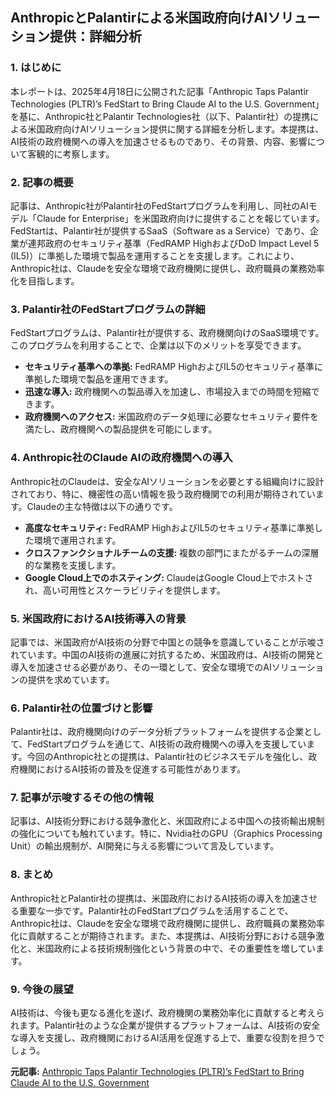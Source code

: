## AnthropicとPalantirによる米国政府向けAIソリューション提供：詳細分析

### 1. はじめに

本レポートは、2025年4月18日に公開された記事「Anthropic Taps Palantir Technologies (PLTR)’s FedStart to Bring Claude AI to the U.S. Government」を基に、Anthropic社とPalantir Technologies社（以下、Palantir社）の提携による米国政府向けAIソリューション提供に関する詳細を分析します。本提携は、AI技術の政府機関への導入を加速させるものであり、その背景、内容、影響について客観的に考察します。

### 2. 記事の概要

記事は、Anthropic社がPalantir社のFedStartプログラムを利用し、同社のAIモデル「Claude for Enterprise」を米国政府向けに提供することを報じています。FedStartは、Palantir社が提供するSaaS（Software as a Service）であり、企業が連邦政府のセキュリティ基準（FedRAMP HighおよびDoD Impact Level 5 (IL5)）に準拠した環境で製品を運用することを支援します。これにより、Anthropic社は、Claudeを安全な環境で政府機関に提供し、政府職員の業務効率化を目指します。

### 3. Palantir社のFedStartプログラムの詳細

FedStartプログラムは、Palantir社が提供する、政府機関向けのSaaS環境です。このプログラムを利用することで、企業は以下のメリットを享受できます。

* **セキュリティ基準への準拠:** FedRAMP HighおよびIL5のセキュリティ基準に準拠した環境で製品を運用できます。
* **迅速な導入:** 政府機関への製品導入を加速し、市場投入までの時間を短縮できます。
* **政府機関へのアクセス:** 米国政府のデータ処理に必要なセキュリティ要件を満たし、政府機関への製品提供を可能にします。

### 4. Anthropic社のClaude AIの政府機関への導入

Anthropic社のClaudeは、安全なAIソリューションを必要とする組織向けに設計されており、特に、機密性の高い情報を扱う政府機関での利用が期待されています。Claudeの主な特徴は以下の通りです。

* **高度なセキュリティ:** FedRAMP HighおよびIL5のセキュリティ基準に準拠した環境で運用されます。
* **クロスファンクショナルチームの支援:** 複数の部門にまたがるチームの深層的な業務を支援します。
* **Google Cloud上でのホスティング:** ClaudeはGoogle Cloud上でホストされ、高い可用性とスケーラビリティを提供します。

### 5. 米国政府におけるAI技術導入の背景

記事では、米国政府がAI技術の分野で中国との競争を意識していることが示唆されています。中国のAI技術の進展に対抗するため、米国政府は、AI技術の開発と導入を加速させる必要があり、その一環として、安全な環境でのAIソリューションの提供を求めています。

### 6. Palantir社の位置づけと影響

Palantir社は、政府機関向けのデータ分析プラットフォームを提供する企業として、FedStartプログラムを通じて、AI技術の政府機関への導入を支援しています。今回のAnthropic社との提携は、Palantir社のビジネスモデルを強化し、政府機関におけるAI技術の普及を促進する可能性があります。

### 7. 記事が示唆するその他の情報

記事は、AI技術分野における競争激化と、米国政府による中国への技術輸出規制の強化についても触れています。特に、Nvidia社のGPU（Graphics Processing Unit）の輸出規制が、AI開発に与える影響について言及しています。

### 8. まとめ

Anthropic社とPalantir社の提携は、米国政府におけるAI技術の導入を加速させる重要な一歩です。Palantir社のFedStartプログラムを活用することで、Anthropic社は、Claudeを安全な環境で政府機関に提供し、政府職員の業務効率化に貢献することが期待されます。また、本提携は、AI技術分野における競争激化と、米国政府による技術規制強化という背景の中で、その重要性を増しています。

### 9. 今後の展望

AI技術は、今後も更なる進化を遂げ、政府機関の業務効率化に貢献すると考えられます。Palantir社のような企業が提供するプラットフォームは、AI技術の安全な導入を支援し、政府機関におけるAI活用を促進する上で、重要な役割を担うでしょう。


**元記事:** [Anthropic Taps Palantir Technologies (PLTR)’s FedStart to Bring Claude AI to the U.S. Government](https://finance.yahoo.com/news/anthropic-taps-palantir-technologies-pltr-014127742.html)